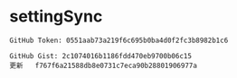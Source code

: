 # settingSync

```
GitHub Token: 0551aab73a219f6c695b0ba4d0f2fc3b8982b1c6 
```    
```
GitHub Gist: 2c1074016b1186fdd470eb9700b06c15
更新   f767f6a21588db8e0731c7eca90b28801906977a
```


